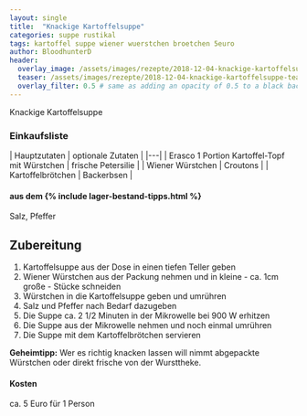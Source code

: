 ```yaml
---
layout: single
title:  "Knackige Kartoffelsuppe"
categories: suppe rustikal
tags: kartoffel suppe wiener wuerstchen broetchen 5euro
author: BloodhunterD
header:
  overlay_image: /assets/images/rezepte/2018-12-04-knackige-kartoffelsuppe.jpg
  teaser: /assets/images/rezepte/2018-12-04-knackige-kartoffelsuppe-teaser.jpg
  overlay_filter: 0.5 # same as adding an opacity of 0.5 to a black background
---
```


Knackige Kartoffelsuppe

### Einkaufsliste

| Hauptzutaten | optionale Zutaten |
|---|
| <e24>Erasco 1 Portion Kartoffel-Topf mit Würstchen</e24> | frische Petersilie |
| Wiener Würstchen | Croutons |
| Kartoffelbrötchen | Backerbsen |

#### aus dem {% include lager-bestand-tipps.html %}

Salz, Pfeffer

## Zubereitung

1. Kartoffelsuppe aus der Dose in einen tiefen Teller geben
2. Wiener Würstchen aus der Packung nehmen und in kleine - ca. 1cm große - Stücke schneiden
3. Würstchen in die Kartoffelsuppe geben und umrühren
4. Salz und Pfeffer nach Bedarf dazugeben
5. Die Suppe ca. 2 1/2 Minuten in der Mikrowelle bei 900 W erhitzen
6. Die Suppe aus der Mikrowelle nehmen und noch einmal umrühren
7. Die Suppe mit dem Kartoffelbrötchen servieren

__Geheimtipp:__ Wer es richtig knacken lassen will nimmt abgepackte Würstchen oder direkt frische von der Wursttheke.

#### Kosten

ca. 5 Euro für 1 Person

